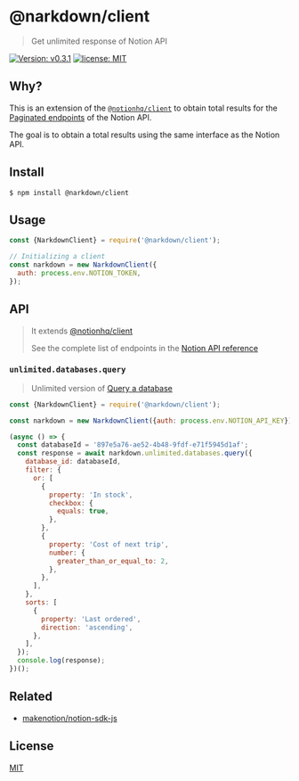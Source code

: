 # @narkdown/client

> Get unlimited response of Notion API

[![Version: v0.3.1](https://img.shields.io/badge/Version-v0.3.1-green)](https://github.com/narkdown/client/releases/tag/v0.3.1)
[![license: MIT](https://img.shields.io/badge/license-MIT-green.svg)](./LICENSE)

## Why?

This is an extension of the [`@notionhq/client`](https://github.com/makenotion/notion-sdk-js) to obtain total results for the [Paginated endpoints](https://developers.notion.com/reference/pagination#paginated-endpoints) of the Notion API.

The goal is to obtain a total results using the same interface as the Notion API.

## Install

```
$ npm install @narkdown/client
```

## Usage

```javascript
const {NarkdownClient} = require('@narkdown/client');

// Initializing a client
const narkdown = new NarkdownClient({
  auth: process.env.NOTION_TOKEN,
});
```

## API

> It extends [@notionhq/client](https://github.com/makenotion/notion-sdk-js)
>
> See the complete list of endpoints in the [Notion API reference](https://developers.notion.com/reference)

### `unlimited.databases.query`

> Unlimited version of [Query a database](https://developers.notion.com/reference/post-database-query)

```javascript
const {NarkdownClient} = require('@narkdown/client');

const narkdown = new NarkdownClient({auth: process.env.NOTION_API_KEY});

(async () => {
  const databaseId = '897e5a76-ae52-4b48-9fdf-e71f5945d1af';
  const response = await narkdown.unlimited.databases.query({
    database_id: databaseId,
    filter: {
      or: [
        {
          property: 'In stock',
          checkbox: {
            equals: true,
          },
        },
        {
          property: 'Cost of next trip',
          number: {
            greater_than_or_equal_to: 2,
          },
        },
      ],
    },
    sorts: [
      {
        property: 'Last ordered',
        direction: 'ascending',
      },
    ],
  });
  console.log(response);
})();
```

## Related

- [makenotion/notion-sdk-js](https://github.com/makenotion/notion-sdk-js)

## License

[MIT](LICENSE)

